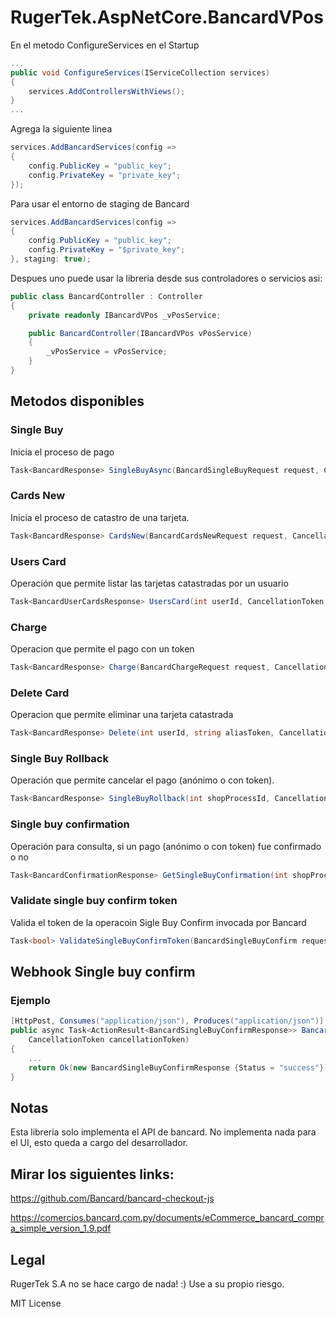 # RugerTek.AspNetCore.BancardVPos

En el metodo ConfigureServices en el Startup

``` csharp
...
public void ConfigureServices(IServiceCollection services)
{
    services.AddControllersWithViews();
}
...
```

Agrega la siguiente linea
```csharp
services.AddBancardServices(config =>
{
    config.PublicKey = "public_key";
    config.PrivateKey = "private_key";
});
```

Para usar el entorno de staging de Bancard
```csharp
services.AddBancardServices(config =>
{
    config.PublicKey = "public_key";
    config.PrivateKey = "$private_key";
}, staging: true);
```

Despues uno puede usar la libreria desde sus controladores o servicios asi:

``` csharp
public class BancardController : Controller
{
    private readonly IBancardVPos _vPosService;

    public BancardController(IBancardVPos vPosService)
    {
        _vPosService = vPosService;
    }
}
```

## Metodos disponibles
### Single Buy
Inicia el proceso de pago
```csharp
Task<BancardResponse> SingleBuyAsync(BancardSingleBuyRequest request, CancellationToken cancellationToken = default);
```
### Cards New
Inicia el proceso de catastro de una tarjeta.
```csharp
Task<BancardResponse> CardsNew(BancardCardsNewRequest request, CancellationToken cancellationToken = default);
```
### Users Card
Operación que permite listar las tarjetas catastradas por un usuario
```csharp
Task<BancardUserCardsResponse> UsersCard(int userId, CancellationToken cancellationToken = default);
```
### Charge
Operacion que permite el pago con un token
```csharp
Task<BancardResponse> Charge(BancardChargeRequest request, CancellationToken cancellationToken = default);
```
### Delete Card
Operacion que permite eliminar una tarjeta catastrada
```csharp
Task<BancardResponse> Delete(int userId, string aliasToken, CancellationToken cancellationToken = default);
```
### Single Buy Rollback
Operación que permite cancelar el pago (anónimo o con token).
```csharp
Task<BancardResponse> SingleBuyRollback(int shopProcessId, CancellationToken cancellationToken = default);
```
### Single buy confirmation
Operación para consulta, si un pago (anónimo o con token) fue confirmado o no
```csharp
Task<BancardConfirmationResponse> GetSingleBuyConfirmation(int shopProcessId, CancellationToken cancellationToken = default);
```
### Validate single buy confirm token
Valida el token de la operacoin Sigle Buy Confirm invocada por Bancard
```csharp
Task<bool> ValidateSingleBuyConfirmToken(BancardSingleBuyConfirm request);
```

## Webhook Single buy confirm
### Ejemplo
```csharp
[HttpPost, Consumes("application/json"), Produces("application/json")]
public async Task<ActionResult<BancardSingleBuyConfirmResponse>> Bancard([FromBody] BancardSingleBuyConfirm model,
    CancellationToken cancellationToken)
{
    ...
    return Ok(new BancardSingleBuyConfirmResponse {Status = "success"});
}
```

## Notas
Esta libreria solo implementa el API de bancard. No implementa nada para el UI, esto queda a cargo del desarrollador.

## Mirar los siguientes links:

https://github.com/Bancard/bancard-checkout-js

https://comercios.bancard.com.py/documents/eCommerce_bancard_compra_simple_version_1.9.pdf

## Legal
RugerTek S.A no se hace cargo de nada! :) Use a su propio riesgo.

MIT License
